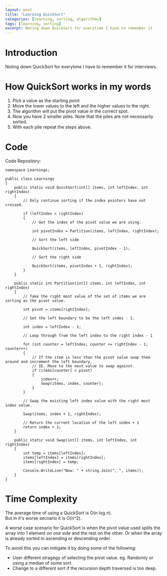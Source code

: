 ```yaml
---
layout: post
title: "Learning QuickSort"
categories: [learning, sorting, algorithms]
tags: [learning, sorting]
excerpt: Noting down QuickSort for everytime I have to remember it
---
```


# Introduction

Noting down QuickSort for everytime I have to remember it for interviews.

# How QuickSort works in my words

1. Pick a value as the starting point
2. Move the lower values to the left and the higher values to the right. 
3. The algorithm will put the pivot value in the correct spot.
4. Now you have 2 smaller piles. Note that the piles are not necessarily sorted.
5. With each pile repeat the steps above.

# Code 
Code Repository: <div>
<a class="sidebar-nav-item" href="https://github.com/slowmonkey/learning-quicksort" alt="GitHub - Learning QuickSort Repo" target="_blank"><i class="fab fa-github"></i></a>
</div>

```
namespace Learnings;

public class Learnings
{
    public static void QuickSort(int[] items, int leftIndex, int rightIndex)
    {
        // Only continue sorting if the index pointers have not crossed.

        if (leftIndex < rightIndex)
        {
            // Get the index of the pivot value we are using.

            int pivotIndex = Partition(items, leftIndex, rightIndex);

            // Sort the left side

            QuickSort(items, leftIndex, pivotIndex - 1);

            // Sort the right side

            QuickSort(items, pivotIndex + 1, rightIndex);
        }
    }

    public static int Partition(int[] items, int leftIndex, int rightIndex)
    {
        // Take the right most value of the set of items we are sorting as the pivot value.

        int pivot = items[rightIndex];

        // Set the left boundary to be the left index - 1.

        int index = leftIndex - 1;

        // Loop through from the left index to the right index - 1

        for (int counter = leftIndex; counter <= rightIndex - 1; counter++)
        {
            // If the item is less than the pivot value swap them around and increment the left boundary. 
            // IE. Move to the next value to swap against.
            if (items[counter] < pivot)
            {
                index++;
                Swap(items, index, counter);
            }
        }

        // Swap the existing left index value with the right most index value.

        Swap(items, index + 1, rightIndex);

        // Return the current location of the left index + 1
        return index + 1;
    }

    public static void Swap(int[] items, int leftIndex, int rightIndex)
    {
        int temp = items[leftIndex];
        items[leftIndex] = items[rightIndex];
        items[rightIndex] = temp;

        Console.WriteLine("Now: " + string.Join(", ", items));
    }
}
```

# Time Complexity

The average time of using a QuickSort is O(n log n).  
But in it's worse secnario it is O(n^2).

A worse case scenario for QuickSort is when the pivot value used splits the array into 1 element on one side and the rest on the other. Or when the array is already sorted in ascending or descending order.

To avoid this you can mitigate it by doing some of the following:
- User different stragegy of selecting the pivot value. eg. Randomly or using a median of some sort.
- Change to a different sort if the recursion depth traversed is too deep.